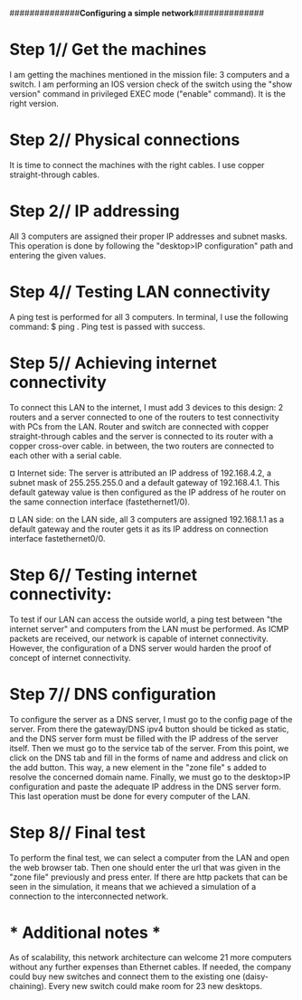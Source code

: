 ##############__Configuring a simple network__##############
  
  
# Step 1// Get the machines
I am getting the machines mentioned in the mission file: 3 computers and a switch. I am performing an IOS version check of the switch using the "show version" command in privileged EXEC mode ("enable" command). It is the right version.

# Step 2// Physical connections
It is time to connect the machines with the right cables. I use copper straight-through cables.

# Step 2// IP addressing
All 3 computers are assigned their proper IP addresses and subnet masks. This operation is done by following the "desktop>IP configuration" path and entering the given values.

# Step 4// Testing LAN connectivity
A ping test is performed for all 3 computers. In terminal, I use the following command: $ ping <target ip>. Ping test is passed with success.

# Step 5// Achieving internet connectivity
To connect this LAN to the internet, I must add 3 devices to this design: 2 routers and a server connected to one of the routers to test connectivity with PCs from the LAN. Router and switch are connected with copper straight-through cables and the server is connected to its router with a copper cross-over cable. in between, the two routers are connected to each other with a serial cable.

¤ Internet side:
The server is attributed an IP address of 192.168.4.2, a subnet mask of 255.255.255.0 and a default gateway of 192.168.4.1. This default gateway value is then configured as the IP address of he router on the same connection interface (fastethernet1/0).

¤ LAN side:
on the LAN side, all 3 computers are assigned 192.168.1.1 as a default gateway and the router gets it as its IP address on connection interface fastethernet0/0.

# Step 6// Testing internet connectivity:
To test if our LAN can access the outside world, a ping test between "the internet server" and computers from the LAN must be performed. As ICMP packets are received, our network is capable of internet connectivity. However, the configuration of a DNS server would harden the proof of concept of internet connectivity.

# Step 7// DNS configuration
To configure the server as a DNS server, I must go to the config page of the server. From there the gateway/DNS ipv4 button should be ticked as static, and the DNS server form must be filled with the IP address of the server itself.
Then we must go to the service tab of the server. From this point, we click on the DNS tab and fill in the forms of name and address and click on the add button. This way, a new
element in the "zone file" s added to resolve the concerned domain name. Finally, we must go to the desktop>IP configuration and paste the adequate IP address in the DNS server form.
This last operation must be done for every computer of the LAN.

# Step 8// Final test
To perform the final test, we can select a computer from the LAN and open the web browser tab. Then one should enter the url that was given in the "zone file" previously and press enter. If there are http packets that can be seen in the simulation, it means that we achieved a simulation of a connection to the interconnected network.

# * Additional notes *
As of scalability, this network architecture can welcome 21 more computers without any further expenses than Ethernet cables. If needed, the company could buy new switches and connect them to the existing one (daisy-chaining). Every new switch could make room for 23 new desktops. 




